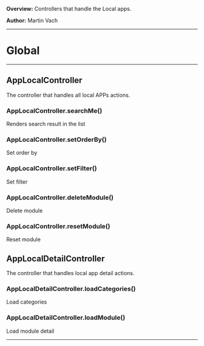 **Overview:** Controllers that handle the Local apps.



**Author:** Martin Vach




* * *

# Global





* * *

## AppLocalController
The controller that handles all local APPs actions.

### AppLocalController.searchMe() 

Renders search result in the list


### AppLocalController.setOrderBy() 

Set order by


### AppLocalController.setFilter() 

Set filter


### AppLocalController.deleteModule() 

Delete module


### AppLocalController.resetModule() 

Reset module



## AppLocalDetailController
The controller that handles local app detail actions.

### AppLocalDetailController.loadCategories() 

Load categories


### AppLocalDetailController.loadModule() 

Load module detail




* * *
